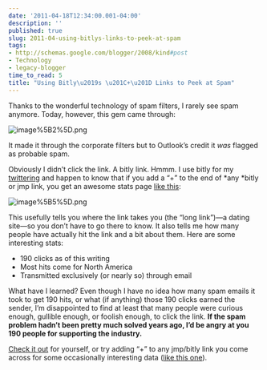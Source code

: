 ```yaml
---
date: '2011-04-18T12:34:00.001-04:00'
description: ''
published: true
slug: 2011-04-using-bitlys-links-to-peek-at-spam
tags:
- http://schemas.google.com/blogger/2008/kind#post
- Technology
- legacy-blogger
time_to_read: 5
title: "Using Bitly\u2019s \u201C+\u201D Links to Peek at Spam"
---
```



Thanks to the wonderful technology of spam filters, I rarely see spam anymore. Today, however, this gem came through:

![image%5B2%5D.png](image%5B2%5D.png)

It made it through the corporate filters but to Outlook’s credit it *was* flagged as probable spam.  

Obviously I didn’t click the link. A bitly link. Hmmm. I use bitly for my <a href="http://twitter.com/mharen">twittering</a> and happen to know that if you add a “+” to the end of *any *bitly or jmp link, you get an awesome stats page <a href="http://bit.ly/hIfeGP+">like this</a>:  

![image%5B5%5D.png](image%5B5%5D.png)  

This usefully tells you where the link takes you (the “long link”)—a dating site—so you don’t have to go there to know. It also tells me how many people have actually hit the link and a bit about them. Here are some interesting stats:  <ul>   <li>190 clicks as of this writing</li>    <li>Most hits come for North America</li>    <li>Transmitted exclusively (or nearly so) through email</li> </ul>

What have I learned? Even though I have no idea how many spam emails it took to get 190 hits, or what (if anything) those 190 clicks earned the sender, I’m disappointed to find at least that many people were curious enough, gullible enough, or foolish enough, to click the link. <strong>If the spam problem hadn’t been pretty much solved years ago, I’d be angry at you 190 people for supporting the industry.</strong>

<a href="http://bit.ly/hIfeGP+">Check it out</a> for yourself, or try adding “+” to any jmp/bitly link you come across for some occasionally interesting data (<a href="http://bit.ly/hZvZiH">like this one</a>).